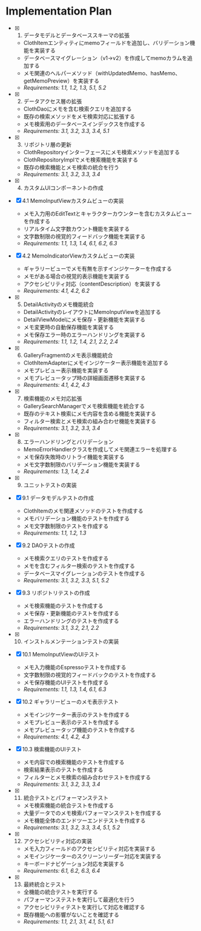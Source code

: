 # Implementation Plan

- [x] 1. データモデルとデータベーススキーマの拡張
  - ClothItemエンティティにmemoフィールドを追加し、バリデーション機能を実装する
  - データベースマイグレーション（v1→v2）を作成してmemoカラムを追加する
  - メモ関連のヘルパーメソッド（withUpdatedMemo、hasMemo、getMemoPreview）を実装する
  - _Requirements: 1.1, 1.2, 1.3, 5.1, 5.2_

- [x] 2. データアクセス層の拡張
  - ClothDaoにメモを含む検索クエリを追加する
  - 既存の検索メソッドをメモ検索対応に拡張する
  - メモ検索用のデータベースインデックスを作成する
  - _Requirements: 3.1, 3.2, 3.3, 3.4, 5.1_

- [x] 3. リポジトリ層の更新
  - ClothRepositoryインターフェースにメモ検索メソッドを追加する
  - ClothRepositoryImplでメモ検索機能を実装する
  - 既存の検索機能とメモ検索の統合を行う
  - _Requirements: 3.1, 3.2, 3.3, 3.4_

- [x] 4. カスタムUIコンポーネントの作成
- [x] 4.1 MemoInputViewカスタムビューの実装
  - メモ入力用のEditTextとキャラクターカウンターを含むカスタムビューを作成する
  - リアルタイム文字数カウント機能を実装する
  - 文字数制限の視覚的フィードバック機能を実装する
  - _Requirements: 1.1, 1.3, 1.4, 6.1, 6.2, 6.3_

- [x] 4.2 MemoIndicatorViewカスタムビューの実装
  - ギャラリービューでメモ有無を示すインジケーターを作成する
  - メモがある場合の視覚的表示機能を実装する
  - アクセシビリティ対応（contentDescription）を実装する
  - _Requirements: 4.1, 4.2, 6.2_

- [x] 5. DetailActivityのメモ機能統合
  - DetailActivityのレイアウトにMemoInputViewを追加する
  - DetailViewModelにメモ保存・更新機能を実装する
  - メモ変更時の自動保存機能を実装する
  - メモ保存エラー時のエラーハンドリングを実装する
  - _Requirements: 1.1, 1.2, 1.4, 2.1, 2.2, 2.4_

- [x] 6. GalleryFragmentのメモ表示機能統合
  - ClothItemAdapterにメモインジケーター表示機能を追加する
  - メモプレビュー表示機能を実装する
  - メモプレビュータップ時の詳細画面遷移を実装する
  - _Requirements: 4.1, 4.2, 4.3_

- [x] 7. 検索機能のメモ対応拡張
  - GallerySearchManagerでメモ検索機能を統合する
  - 既存のテキスト検索にメモ内容を含める機能を実装する
  - フィルター検索とメモ検索の組み合わせ機能を実装する
  - _Requirements: 3.1, 3.2, 3.3, 3.4_

- [x] 8. エラーハンドリングとバリデーション
  - MemoErrorHandlerクラスを作成してメモ関連エラーを処理する
  - メモ保存失敗時のリトライ機能を実装する
  - メモ文字数制限のバリデーション機能を実装する
  - _Requirements: 1.3, 1.4, 2.4_

- [x] 9. ユニットテストの実装
- [x] 9.1 データモデルテストの作成
  - ClothItemのメモ関連メソッドのテストを作成する
  - メモバリデーション機能のテストを作成する
  - メモ文字数制限のテストを作成する
  - _Requirements: 1.1, 1.2, 1.3_

- [x] 9.2 DAOテストの作成
  - メモ検索クエリのテストを作成する
  - メモを含むフィルター検索のテストを作成する
  - データベースマイグレーションのテストを作成する
  - _Requirements: 3.1, 3.2, 3.3, 5.1, 5.2_

- [x] 9.3 リポジトリテストの作成
  - メモ検索機能のテストを作成する
  - メモ保存・更新機能のテストを作成する
  - エラーハンドリングのテストを作成する
  - _Requirements: 3.1, 3.2, 2.1, 2.2_

- [x] 10. インストルメンテーションテストの実装
- [x] 10.1 MemoInputViewのUIテスト
  - メモ入力機能のEspressoテストを作成する
  - 文字数制限の視覚的フィードバックのテストを作成する
  - メモ保存機能のUIテストを作成する
  - _Requirements: 1.1, 1.3, 1.4, 6.1, 6.3_

- [x] 10.2 ギャラリービューのメモ表示テスト
  - メモインジケーター表示のテストを作成する
  - メモプレビュー表示のテストを作成する
  - メモプレビュータップ機能のテストを作成する
  - _Requirements: 4.1, 4.2, 4.3_

- [x] 10.3 検索機能のUIテスト
  - メモ内容での検索機能のテストを作成する
  - 検索結果表示のテストを作成する
  - フィルターとメモ検索の組み合わせテストを作成する
  - _Requirements: 3.1, 3.2, 3.3, 3.4_

- [x] 11. 統合テストとパフォーマンステスト
  - メモ検索機能の統合テストを作成する
  - 大量データでのメモ検索パフォーマンステストを作成する
  - メモ機能全体のエンドツーエンドテストを作成する
  - _Requirements: 3.1, 3.2, 3.3, 3.4, 5.1, 5.2_

- [x] 12. アクセシビリティ対応の実装
  - メモ入力フィールドのアクセシビリティ対応を実装する
  - メモインジケーターのスクリーンリーダー対応を実装する
  - キーボードナビゲーション対応を実装する
  - _Requirements: 6.1, 6.2, 6.3, 6.4_

- [x] 13. 最終統合とテスト
  - 全機能の統合テストを実行する
  - パフォーマンステストを実行して最適化を行う
  - アクセシビリティテストを実行して対応を確認する
  - 既存機能への影響がないことを確認する
  - _Requirements: 1.1, 2.1, 3.1, 4.1, 5.1, 6.1_
